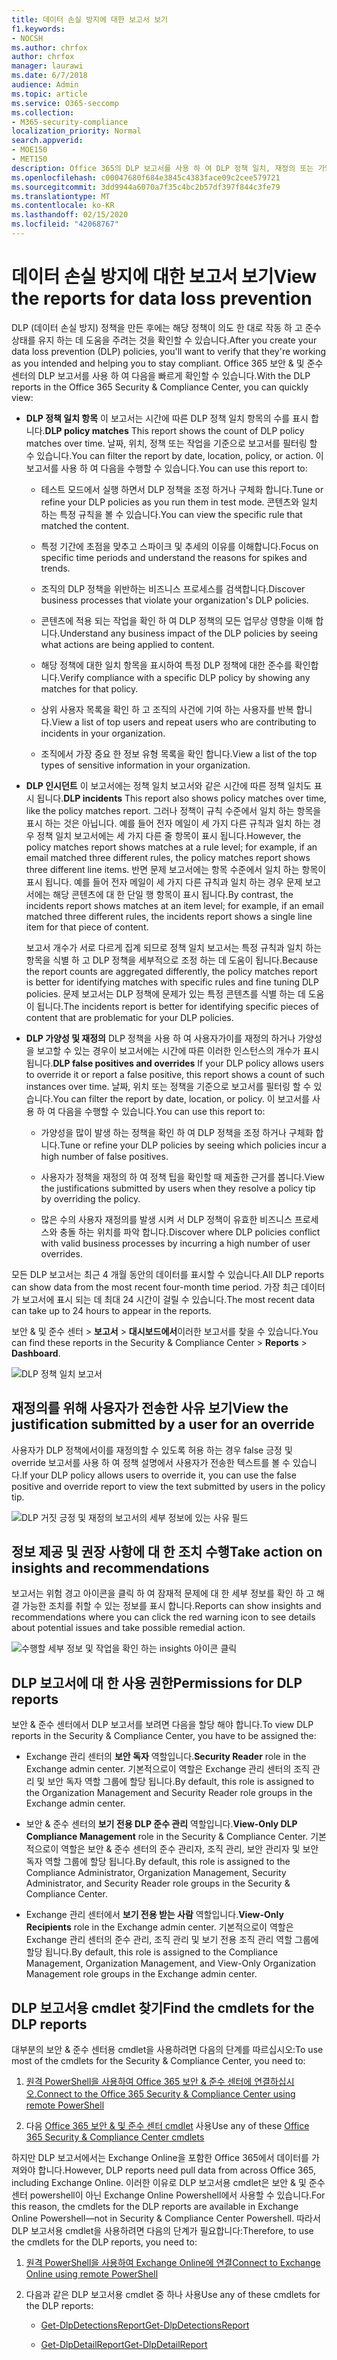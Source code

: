 ```yaml
---
title: 데이터 손실 방지에 대한 보고서 보기
f1.keywords:
- NOCSH
ms.author: chrfox
author: chrfox
manager: laurawi
ms.date: 6/7/2018
audience: Admin
ms.topic: article
ms.service: O365-seccomp
ms.collection:
- M365-security-compliance
localization_priority: Normal
search.appverid:
- MOE150
- MET150
description: Office 365의 DLP 보고서를 사용 하 여 DLP 정책 일치, 재정의 또는 가양성의 수를 빠르게 확인할 수 있습니다. 시간이 경과 함에 따라 작업 시간을 초과 하 고 있는지 여부를 확인할 수 있습니다. 다양 한 방법으로 보고서를 필터링 합니다. 그래프의 선에서 점을 선택 하 여 추가 세부 정보를 확인 합니다.
ms.openlocfilehash: c00047680f684e3845c4383face09c2cee579721
ms.sourcegitcommit: 3dd9944a6070a7f35c4bc2b57df397f844c3fe79
ms.translationtype: MT
ms.contentlocale: ko-KR
ms.lasthandoff: 02/15/2020
ms.locfileid: "42068767"
---
```

# <a name="view-the-reports-for-data-loss-prevention"></a><span data-ttu-id="43576-103">데이터 손실 방지에 대한 보고서 보기</span><span class="sxs-lookup"><span data-stu-id="43576-103">View the reports for data loss prevention</span></span>

<span data-ttu-id="43576-104">DLP (데이터 손실 방지) 정책을 만든 후에는 해당 정책이 의도 한 대로 작동 하 고 준수 상태를 유지 하는 데 도움을 주려는 것을 확인할 수 있습니다.</span><span class="sxs-lookup"><span data-stu-id="43576-104">After you create your data loss prevention (DLP) policies, you'll want to verify that they're working as you intended and helping you to stay compliant.</span></span> <span data-ttu-id="43576-105">Office 365 보안 &amp; 및 준수 센터의 DLP 보고서를 사용 하 여 다음을 빠르게 확인할 수 있습니다.</span><span class="sxs-lookup"><span data-stu-id="43576-105">With the DLP reports in the Office 365 Security &amp; Compliance Center, you can quickly view:</span></span>
  
- <span data-ttu-id="43576-106">**DLP 정책 일치 항목** 이 보고서는 시간에 따른 DLP 정책 일치 항목의 수를 표시 합니다.</span><span class="sxs-lookup"><span data-stu-id="43576-106">**DLP policy matches** This report shows the count of DLP policy matches over time.</span></span> <span data-ttu-id="43576-107">날짜, 위치, 정책 또는 작업을 기준으로 보고서를 필터링 할 수 있습니다.</span><span class="sxs-lookup"><span data-stu-id="43576-107">You can filter the report by date, location, policy, or action.</span></span> <span data-ttu-id="43576-108">이 보고서를 사용 하 여 다음을 수행할 수 있습니다.</span><span class="sxs-lookup"><span data-stu-id="43576-108">You can use this report to:</span></span> 
    
  - <span data-ttu-id="43576-109">테스트 모드에서 실행 하면서 DLP 정책을 조정 하거나 구체화 합니다.</span><span class="sxs-lookup"><span data-stu-id="43576-109">Tune or refine your DLP policies as you run them in test mode.</span></span> <span data-ttu-id="43576-110">콘텐츠와 일치 하는 특정 규칙을 볼 수 있습니다.</span><span class="sxs-lookup"><span data-stu-id="43576-110">You can view the specific rule that matched the content.</span></span>
    
  - <span data-ttu-id="43576-111">특정 기간에 초점을 맞추고 스파이크 및 추세의 이유를 이해합니다.</span><span class="sxs-lookup"><span data-stu-id="43576-111">Focus on specific time periods and understand the reasons for spikes and trends.</span></span>
    
  - <span data-ttu-id="43576-112">조직의 DLP 정책을 위반하는 비즈니스 프로세스를 검색합니다.</span><span class="sxs-lookup"><span data-stu-id="43576-112">Discover business processes that violate your organization's DLP policies.</span></span>
    
  - <span data-ttu-id="43576-113">콘텐츠에 적용 되는 작업을 확인 하 여 DLP 정책의 모든 업무상 영향을 이해 합니다.</span><span class="sxs-lookup"><span data-stu-id="43576-113">Understand any business impact of the DLP policies by seeing what actions are being applied to content.</span></span>
    
  - <span data-ttu-id="43576-114">해당 정책에 대한 일치 항목을 표시하여 특정 DLP 정책에 대한 준수를 확인합니다.</span><span class="sxs-lookup"><span data-stu-id="43576-114">Verify compliance with a specific DLP policy by showing any matches for that policy.</span></span>
    
  - <span data-ttu-id="43576-115">상위 사용자 목록을 확인 하 고 조직의 사건에 기여 하는 사용자를 반복 합니다.</span><span class="sxs-lookup"><span data-stu-id="43576-115">View a list of top users and repeat users who are contributing to incidents in your organization.</span></span>
    
  - <span data-ttu-id="43576-116">조직에서 가장 중요 한 정보 유형 목록을 확인 합니다.</span><span class="sxs-lookup"><span data-stu-id="43576-116">View a list of the top types of sensitive information in your organization.</span></span>
    
- <span data-ttu-id="43576-117">**DLP 인시던트** 이 보고서에는 정책 일치 보고서와 같은 시간에 따른 정책 일치도 표시 됩니다.</span><span class="sxs-lookup"><span data-stu-id="43576-117">**DLP incidents** This report also shows policy matches over time, like the policy matches report.</span></span> <span data-ttu-id="43576-118">그러나 정책이 규칙 수준에서 일치 하는 항목을 표시 하는 것은 아닙니다. 예를 들어 전자 메일이 세 가지 다른 규칙과 일치 하는 경우 정책 일치 보고서에는 세 가지 다른 줄 항목이 표시 됩니다.</span><span class="sxs-lookup"><span data-stu-id="43576-118">However, the policy matches report shows matches at a rule level; for example, if an email matched three different rules, the policy matches report shows three different line items.</span></span> <span data-ttu-id="43576-119">반면 문제 보고서에는 항목 수준에서 일치 하는 항목이 표시 됩니다. 예를 들어 전자 메일이 세 가지 다른 규칙과 일치 하는 경우 문제 보고서에는 해당 콘텐츠에 대 한 단일 행 항목이 표시 됩니다.</span><span class="sxs-lookup"><span data-stu-id="43576-119">By contrast, the incidents report shows matches at an item level; for example, if an email matched three different rules, the incidents report shows a single line item for that piece of content.</span></span> 
    
  <span data-ttu-id="43576-120">보고서 개수가 서로 다르게 집계 되므로 정책 일치 보고서는 특정 규칙과 일치 하는 항목을 식별 하 고 DLP 정책을 세부적으로 조정 하는 데 도움이 됩니다.</span><span class="sxs-lookup"><span data-stu-id="43576-120">Because the report counts are aggregated differently, the policy matches report is better for identifying matches with specific rules and fine tuning DLP policies.</span></span> <span data-ttu-id="43576-121">문제 보고서는 DLP 정책에 문제가 있는 특정 콘텐츠를 식별 하는 데 도움이 됩니다.</span><span class="sxs-lookup"><span data-stu-id="43576-121">The incidents report is better for identifying specific pieces of content that are problematic for your DLP policies.</span></span>
    
- <span data-ttu-id="43576-122">**DLP 가양성 및 재정의** DLP 정책을 사용 하 여 사용자가이를 재정의 하거나 가양성을 보고할 수 있는 경우이 보고서에는 시간에 따른 이러한 인스턴스의 개수가 표시 됩니다.</span><span class="sxs-lookup"><span data-stu-id="43576-122">**DLP false positives and overrides** If your DLP policy allows users to override it or report a false positive, this report shows a count of such instances over time.</span></span> <span data-ttu-id="43576-123">날짜, 위치 또는 정책을 기준으로 보고서를 필터링 할 수 있습니다.</span><span class="sxs-lookup"><span data-stu-id="43576-123">You can filter the report by date, location, or policy.</span></span> <span data-ttu-id="43576-124">이 보고서를 사용 하 여 다음을 수행할 수 있습니다.</span><span class="sxs-lookup"><span data-stu-id="43576-124">You can use this report to:</span></span> 
    
  - <span data-ttu-id="43576-125">가양성을 많이 발생 하는 정책을 확인 하 여 DLP 정책을 조정 하거나 구체화 합니다.</span><span class="sxs-lookup"><span data-stu-id="43576-125">Tune or refine your DLP policies by seeing which policies incur a high number of false positives.</span></span>
    
  - <span data-ttu-id="43576-126">사용자가 정책을 재정의 하 여 정책 팁을 확인할 때 제출한 근거를 봅니다.</span><span class="sxs-lookup"><span data-stu-id="43576-126">View the justifications submitted by users when they resolve a policy tip by overriding the policy.</span></span>
    
  - <span data-ttu-id="43576-127">많은 수의 사용자 재정의를 발생 시켜 서 DLP 정책이 유효한 비즈니스 프로세스와 충돌 하는 위치를 파악 합니다.</span><span class="sxs-lookup"><span data-stu-id="43576-127">Discover where DLP policies conflict with valid business processes by incurring a high number of user overrides.</span></span>
    
<span data-ttu-id="43576-128">모든 DLP 보고서는 최근 4 개월 동안의 데이터를 표시할 수 있습니다.</span><span class="sxs-lookup"><span data-stu-id="43576-128">All DLP reports can show data from the most recent four-month time period.</span></span> <span data-ttu-id="43576-129">가장 최근 데이터가 보고서에 표시 되는 데 최대 24 시간이 걸릴 수 있습니다.</span><span class="sxs-lookup"><span data-stu-id="43576-129">The most recent data can take up to 24 hours to appear in the reports.</span></span>
  
<span data-ttu-id="43576-130">보안 &amp; 및 준수 센터 \> **보고서** \> **대시보드에서**이러한 보고서를 찾을 수 있습니다.</span><span class="sxs-lookup"><span data-stu-id="43576-130">You can find these reports in the Security &amp; Compliance Center \> **Reports** \> **Dashboard**.</span></span>
  
![DLP 정책 일치 보고서](../media/117d20c9-d379-403f-ad68-1f5cd6c4e5cf.png)
  
## <a name="view-the-justification-submitted-by-a-user-for-an-override"></a><span data-ttu-id="43576-132">재정의를 위해 사용자가 전송한 사유 보기</span><span class="sxs-lookup"><span data-stu-id="43576-132">View the justification submitted by a user for an override</span></span>

<span data-ttu-id="43576-133">사용자가 DLP 정책에서이를 재정의할 수 있도록 허용 하는 경우 false 긍정 및 override 보고서를 사용 하 여 정책 설명에서 사용자가 전송한 텍스트를 볼 수 있습니다.</span><span class="sxs-lookup"><span data-stu-id="43576-133">If your DLP policy allows users to override it, you can use the false positive and override report to view the text submitted by users in the policy tip.</span></span>
  
![DLP 거짓 긍정 및 재정의 보고서의 세부 정보에 있는 사유 필드](../media/e11e3126-026d-4e77-a16d-74a0686d1fa3.png)
  
## <a name="take-action-on-insights-and-recommendations"></a><span data-ttu-id="43576-135">정보 제공 및 권장 사항에 대 한 조치 수행</span><span class="sxs-lookup"><span data-stu-id="43576-135">Take action on insights and recommendations</span></span>

<span data-ttu-id="43576-136">보고서는 위험 경고 아이콘을 클릭 하 여 잠재적 문제에 대 한 세부 정보를 확인 하 고 해결 가능한 조치를 취할 수 있는 정보를 표시 합니다.</span><span class="sxs-lookup"><span data-stu-id="43576-136">Reports can show insights and recommendations where you can click the red warning icon to see details about potential issues and take possible remedial action.</span></span>
  
![수행할 세부 정보 및 작업을 확인 하는 insights 아이콘 클릭](../media/51782036-7299-4960-8175-75c2b1637159.png)
  
## <a name="permissions-for-dlp-reports"></a><span data-ttu-id="43576-138">DLP 보고서에 대 한 사용 권한</span><span class="sxs-lookup"><span data-stu-id="43576-138">Permissions for DLP reports</span></span>

<span data-ttu-id="43576-139">보안 & 준수 센터에서 DLP 보고서를 보려면 다음을 할당 해야 합니다.</span><span class="sxs-lookup"><span data-stu-id="43576-139">To view DLP reports in the Security & Compliance Center, you have to be assigned the:</span></span>

- <span data-ttu-id="43576-140">Exchange 관리 센터의 **보안 독자** 역할입니다.</span><span class="sxs-lookup"><span data-stu-id="43576-140">**Security Reader** role in the Exchange admin center.</span></span> <span data-ttu-id="43576-141">기본적으로이 역할은 Exchange 관리 센터의 조직 관리 및 보안 독자 역할 그룹에 할당 됩니다.</span><span class="sxs-lookup"><span data-stu-id="43576-141">By default, this role is assigned to the Organization Management and Security Reader role groups in the Exchange admin center.</span></span>

- <span data-ttu-id="43576-142">보안 & 준수 센터의 **보기 전용 DLP 준수 관리** 역할입니다.</span><span class="sxs-lookup"><span data-stu-id="43576-142">**View-Only DLP Compliance Management** role in the Security & Compliance Center.</span></span> <span data-ttu-id="43576-143">기본적으로이 역할은 보안 & 준수 센터의 준수 관리자, 조직 관리, 보안 관리자 및 보안 독자 역할 그룹에 할당 됩니다.</span><span class="sxs-lookup"><span data-stu-id="43576-143">By default, this role is assigned to the Compliance Administrator, Organization Management, Security Administrator, and Security Reader role groups in the Security & Compliance Center.</span></span>

- <span data-ttu-id="43576-144">Exchange 관리 센터에서 **보기 전용 받는 사람** 역할입니다.</span><span class="sxs-lookup"><span data-stu-id="43576-144">**View-Only Recipients** role in the Exchange admin center.</span></span> <span data-ttu-id="43576-145">기본적으로이 역할은 Exchange 관리 센터의 준수 관리, 조직 관리 및 보기 전용 조직 관리 역할 그룹에 할당 됩니다.</span><span class="sxs-lookup"><span data-stu-id="43576-145">By default, this role is assigned to the Compliance Management, Organization Management, and View-Only Organization Management role groups in the Exchange admin center.</span></span>

## <a name="find-the-cmdlets-for-the-dlp-reports"></a><span data-ttu-id="43576-146">DLP 보고서용 cmdlet 찾기</span><span class="sxs-lookup"><span data-stu-id="43576-146">Find the cmdlets for the DLP reports</span></span>

<span data-ttu-id="43576-147">대부분의 보안 &amp; 준수 센터용 cmdlet을 사용하려면 다음의 단계를 따르십시오:</span><span class="sxs-lookup"><span data-stu-id="43576-147">To use most of the cmdlets for the Security &amp; Compliance Center, you need to:</span></span>
  
1. [<span data-ttu-id="43576-148">원격 PowerShell을 사용하여 Office 365 보안 &amp; 준수 센터에 연결하십시오.</span><span class="sxs-lookup"><span data-stu-id="43576-148">Connect to the Office 365 Security &amp; Compliance Center using remote PowerShell</span></span>](https://go.microsoft.com/fwlink/?LinkID=799771&amp;clcid=0x409)
    
2. <span data-ttu-id="43576-149">다음 [Office 365 보안 &amp; 및 준수 센터 cmdlet](https://go.microsoft.com/fwlink/?LinkID=799772&amp;clcid=0x409) 사용</span><span class="sxs-lookup"><span data-stu-id="43576-149">Use any of these [Office 365 Security &amp; Compliance Center cmdlets](https://go.microsoft.com/fwlink/?LinkID=799772&amp;clcid=0x409)</span></span>
    
<span data-ttu-id="43576-150">하지만 DLP 보고서에서는 Exchange Online을 포함한 Office 365에서 데이터를 가져와야 합니다.</span><span class="sxs-lookup"><span data-stu-id="43576-150">However, DLP reports need pull data from across Office 365, including Exchange Online.</span></span> <span data-ttu-id="43576-151">이러한 이유로 DLP 보고서용 cmdlet은 보안 &amp; 및 준수 센터 powershell이 아닌 Exchange Online Powershell에서 사용할 수 있습니다.</span><span class="sxs-lookup"><span data-stu-id="43576-151">For this reason, the cmdlets for the DLP reports are available in Exchange Online Powershell—not in Security &amp; Compliance Center Powershell.</span></span> <span data-ttu-id="43576-152">따라서 DLP 보고서용 cmdlet을 사용하려면 다음의 단계가 필요합니다:</span><span class="sxs-lookup"><span data-stu-id="43576-152">Therefore, to use the cmdlets for the DLP reports, you need to:</span></span>
  
1. [<span data-ttu-id="43576-153">원격 PowerShell을 사용하여 Exchange Online에 연결</span><span class="sxs-lookup"><span data-stu-id="43576-153">Connect to Exchange Online using remote PowerShell</span></span>](https://go.microsoft.com/fwlink/?LinkID=799773&amp;clcid=0x409)
    
2. <span data-ttu-id="43576-154">다음과 같은 DLP 보고서용 cmdlet 중 하나 사용</span><span class="sxs-lookup"><span data-stu-id="43576-154">Use any of these cmdlets for the DLP reports:</span></span>
    
      - [<span data-ttu-id="43576-155">Get-DlpDetectionsReport</span><span class="sxs-lookup"><span data-stu-id="43576-155">Get-DlpDetectionsReport</span></span>](https://go.microsoft.com/fwlink/?LinkID=799774&amp;clcid=0x409)
    
      - [<span data-ttu-id="43576-156">Get-DlpDetailReport</span><span class="sxs-lookup"><span data-stu-id="43576-156">Get-DlpDetailReport</span></span>](https://go.microsoft.com/fwlink/?LinkID=799775&amp;clcid=0x409)
    

